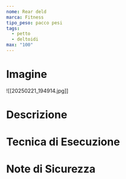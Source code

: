 ```yaml
---
nome: Rear deld
marca: Fitness
tipo_peso: pacco pesi
tags:
  - petto
  - deltoidi
max: "100"
---
```

# Imagine
![[20250221_194914.jpg]]

# Descrizione
<!-- Descrizione dettagliata dell'esercizio -->

# Tecnica di Esecuzione
<!-- Punti chiave per l'esecuzione corretta -->

# Note di Sicurezza
<!-- Precauzioni e considerazioni sulla sicurezza -->

